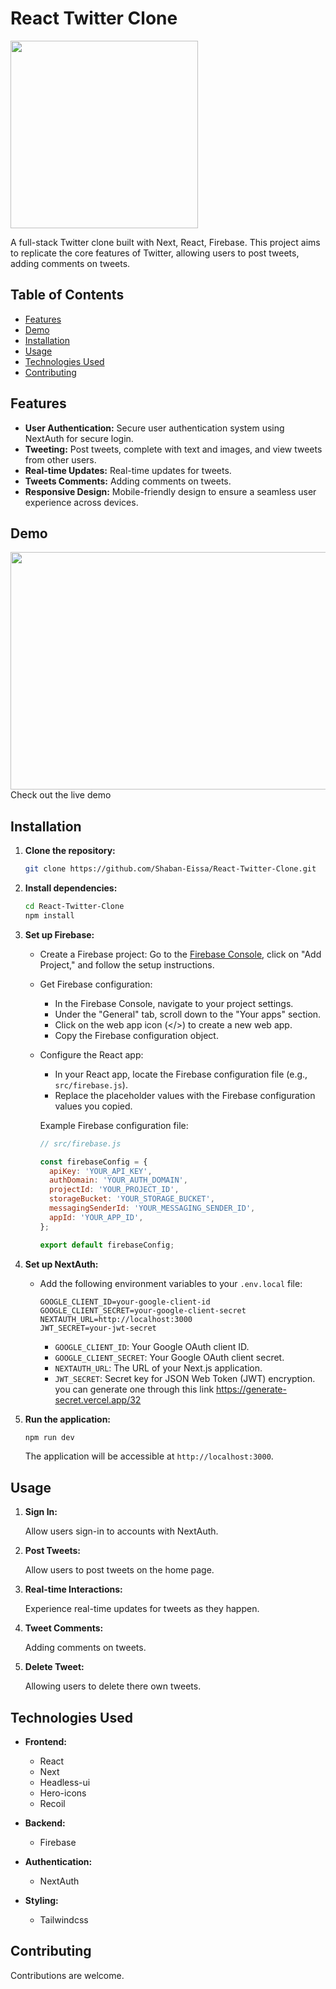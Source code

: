 # React Twitter Clone

<img src="https://github.com/Shaban-Eissa/NextJS-Twitter-Clone/assets/49924090/bce78ad7-28ca-494e-b834-c13a4b4bc65a" width="300" height="300" />


A full-stack Twitter clone built with Next, React, Firebase. This project aims to replicate the core features of Twitter, allowing users to post tweets, adding comments on tweets.

## Table of Contents

* [Features](#features)
* [Demo](#demo)
* [Installation](#installation)
* [Usage](#usage)
* [Technologies Used](#technologies-used)
* [Contributing](#contributing)


## Features

* **User Authentication:** Secure user authentication system using NextAuth for secure login.
* **Tweeting:** Post tweets, complete with text and images, and view tweets from other users.
* **Real-time Updates:** Real-time updates for tweets.
* **Tweets Comments:** Adding comments on tweets.
* **Responsive Design:** Mobile-friendly design to ensure a seamless user experience across devices.


## Demo

<img src="https://github.com/Shaban-Eissa/NextJS-Twitter-Clone/assets/49924090/baf3a2f1-a8ae-4b2f-86a1-e19edf5282e6" width="900" height="380" />
<br />
Check out the live demo 

## Installation

1. **Clone the repository:**
    
    ```bash
    git clone https://github.com/Shaban-Eissa/React-Twitter-Clone.git
    ```
    
2. **Install dependencies:**
    
    ```bash
    cd React-Twitter-Clone
    npm install
    ```

3. **Set up Firebase:**
    
    * Create a Firebase project: Go to the [Firebase Console](https://console.firebase.google.com/), click on "Add Project," and follow the setup instructions.
        
    * Get Firebase configuration:
        
        * In the Firebase Console, navigate to your project settings.
        * Under the "General" tab, scroll down to the "Your apps" section.
        * Click on the web app icon (</>) to create a new web app.
        * Copy the Firebase configuration object.
    * Configure the React app:
        
        * In your React app, locate the Firebase configuration file (e.g., `src/firebase.js`).
        * Replace the placeholder values with the Firebase configuration values you copied.
        
        Example Firebase configuration file:
        
        ```javascript
        // src/firebase.js
        
        const firebaseConfig = {
          apiKey: 'YOUR_API_KEY',
          authDomain: 'YOUR_AUTH_DOMAIN',
          projectId: 'YOUR_PROJECT_ID',
          storageBucket: 'YOUR_STORAGE_BUCKET',
          messagingSenderId: 'YOUR_MESSAGING_SENDER_ID',
          appId: 'YOUR_APP_ID',
        };
        
        export default firebaseConfig;
        ```
        
    
4. **Set up NextAuth:**
    
    * Add the following environment variables to your `.env.local` file:
       
        ```env
        GOOGLE_CLIENT_ID=your-google-client-id
        GOOGLE_CLIENT_SECRET=your-google-client-secret
        NEXTAUTH_URL=http://localhost:3000
        JWT_SECRET=your-jwt-secret
        ```

        * `GOOGLE_CLIENT_ID`: Your Google OAuth client ID.
        * `GOOGLE_CLIENT_SECRET`: Your Google OAuth client secret.
        * `NEXTAUTH_URL`: The URL of your Next.js application.
        * `JWT_SECRET`: Secret key for JSON Web Token (JWT) encryption. you can generate one through this link https://generate-secret.vercel.app/32
    
5. **Run the application:**
    
    ```bash
    npm run dev
    ```
    
    The application will be accessible at `http://localhost:3000`.
    

## Usage

1. **Sign In:**
    
    Allow users sign-in to accounts with NextAuth.
    
2. **Post Tweets:**
    
     Allow users to post tweets on the home page.
    
    
4. **Real-time Interactions:**
    
    Experience real-time updates for tweets as they happen.


5. **Tweet Comments:**
    
    Adding comments on tweets.
   

6. **Delete Tweet:**
    
    Allowing users to delete there own tweets.


   

## Technologies Used

* **Frontend:**
    
    * React
    * Next
    * Headless-ui
    * Hero-icons
    * Recoil
      
* **Backend:**
    
    * Firebase
      
* **Authentication:**
  
    * NextAuth

* **Styling:**
    
    * Tailwindcss

## Contributing

Contributions are welcome.


